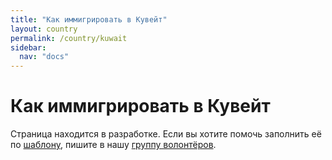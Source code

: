 ```yaml
---
title: "Как иммигрировать в Кувейт"
layout: country
permalink: /country/kuwait
sidebar:
  nav: "docs"
---
```


# Как иммигрировать в Кувейт

Страница находится в разработке. Если вы хотите помочь заполнить её по [шаблону](/template), пишите в нашу [группу волонтёров](https://t.me/+FHi3FnJaoWJkMDAx).
